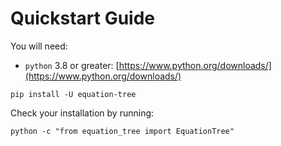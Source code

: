 # Quickstart Guide

You will need:

- `python` 3.8 or greater: [https://www.python.org/downloads/](https://www.python.org/downloads/)


```shell
pip install -U equation-tree
```


Check your installation by running:
```shell
python -c "from equation_tree import EquationTree"
```
